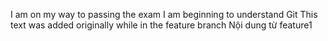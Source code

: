 I am on my way to passing the exam
I am beginning to understand Git
This text was added originally while in the feature branch
Nội dung từ feature1
